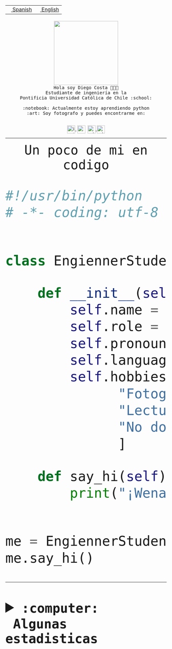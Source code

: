 <table border="0"  align="right">
 <tr><td><a href="README.md"><img src="https://upload.wikimedia.org/wikipedia/commons/thumb/8/89/Bandera_de_Espa%C3%B1a.svg/1200px-Bandera_de_Espa%C3%B1a.svg.png" height="10"> Spanish</a></td>
 <td><a href="README.en.md"><img src="https://upload.wikimedia.org/wikipedia/commons/a/a4/Flag_of_the_United_States.svg" height="10"> English</a></td></tr>
</table><br><br><br>


<p align="center">
  <img src="https://github.com/diegocostares/diegocostares/blob/main/Images/aaa2.gif?raw=true" height="200px" weight="200px">
  <br><samp>
    Hola soy Diego Costa 👨🏻‍💻<br>
    Estudiante de ingeniería en la <br>
    Pontificia Universidad Católica de Chile :school:<br>
  <br>
    :notebook: Actualmente estoy aprendiendo python <br>
    :art: Soy fotografo y puedes encontrarme en: <br>
  <br></samp>
  
</p>

<p align="center">
   <a href="https://instagram.com/diegocosta_no" target="blank">
    <img 
    align="center" src="https://cdn.jsdelivr.net/npm/simple-icons@3.0.1/icons/instagram.svg" alt="instagram" height="25px" width="25px" />
  </a>
  <a style="border: 3px solid; color: white;"href="https://t.me/diegocosta_no" target="blank">
  <img
  align="center" alt="Telegram" width="25px" src="https://icons-for-free.com/iconfiles/png/512/Telegram-1324888767380505522.png" />
</a>
<a href="https://api.whatsapp.com/send?phone=56971897835&text=Hola!" target="blank">
  <img
  align="center" alt="wtsp" width="25px" src="https://img.icons8.com/pastel-glyph/2x/whatsapp--v2.png" />
</a>
<a href="https://www.linkedin.com/in/diego-costa-786249213/" target="blank">
  <img
  align="center" alt="wtsp" width="25px" src="https://img.icons8.com/metro/452/linkedin.png" />
</a>

  </a>
</p>

---


<p align="center"><font size="25"><samp>Un poco de mi en codigo</samp></front></p>


```python
#!/usr/bin/python
# -*- coding: utf-8 -*-


class EngiennerStudent:

    def __init__(self):
        self.name = "Diego Costa"
        self.role = "Estudiante"
        self.pronouns = "he/him"
        self.language_spoken = ["es_CL", "en_US"]
        self.hobbies = [
              "Fotografia",
              "Lectura",
              "No dormir",
              ]

    def say_hi(self):
        print("¡Wena mundo!")


me = EngiennerStudent()
me.say_hi()
```
---
<details>
  <summary><b><samp>:computer: &nbsp;Algunas estadisticas</samp></b></summary>
  <br/></p>

<!--START_SECTION:waka-->
![Code Time](http://img.shields.io/badge/Code%20Time-1%2C094%20hrs%2034%20mins-blue)

**Soy nocturno 🦉** 

```text
🌞 Mañana                 51 commits          ░░░░░░░░░░░░░░░░░░░░░░░░░   01.44 % 
🌆 Día                    1131 commits        ████████░░░░░░░░░░░░░░░░░   31.89 % 
🌃 Tarde                  1523 commits        ███████████░░░░░░░░░░░░░░   42.94 % 
🌙 Noche                  842 commits         ██████░░░░░░░░░░░░░░░░░░░   23.74 % 
```
📅 **Soy más productivo los Martes** 

```text
Lunes                    546 commits         ████░░░░░░░░░░░░░░░░░░░░░   15.39 % 
Martes                   623 commits         ████░░░░░░░░░░░░░░░░░░░░░   17.56 % 
Miércoles                462 commits         ███░░░░░░░░░░░░░░░░░░░░░░   13.03 % 
Jueves                   533 commits         ████░░░░░░░░░░░░░░░░░░░░░   15.03 % 
Viernes                  523 commits         ████░░░░░░░░░░░░░░░░░░░░░   14.74 % 
Sábado                   322 commits         ██░░░░░░░░░░░░░░░░░░░░░░░   09.08 % 
Domingo                  538 commits         ████░░░░░░░░░░░░░░░░░░░░░   15.17 % 
```


📊 **Esta semana me dediqué a** 

```text
🐱‍💻 Proyectos: 
2023-1-S4-Grupo2-Backend 4 hrs 5 mins        ███████░░░░░░░░░░░░░░░░░░   27.00 % 
t4                       3 hrs 54 mins       ██████░░░░░░░░░░░░░░░░░░░   25.79 % 
Arqui-31                 3 hrs 2 mins        █████░░░░░░░░░░░░░░░░░░░░   20.05 % 
respaldo                 1 hr 26 mins        ██░░░░░░░░░░░░░░░░░░░░░░░   09.47 % 
2023-1-S4-Grupo2-Scraper 1 hr 8 mins         ██░░░░░░░░░░░░░░░░░░░░░░░   07.52 % 
```


 Last Updated on 03/07/2023 14:20:03 UTC
<!--END_SECTION:waka-->
  
  

<p align="center"> <img src="https://github-readme-stats.vercel.app/api?username=diegocostares&show_icons=true&theme=ayu-mirage" alt="abhisheknaiidu" /></p>
 
</details>
